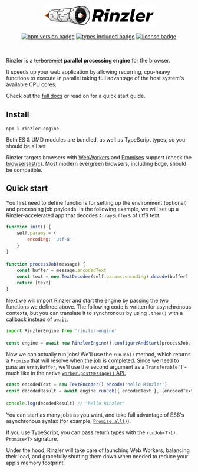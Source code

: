 <div align="center">
  <img width="60%" alt="Rinzler project logo" src="https://github.com/GitSquared/rinzler/raw/master/media/rinzler_logo.svg"/>
  <br/><br/>
  <a href="https://npmjs.com/package/rinzler-engine"><img alt="npm version badge" src="https://img.shields.io/npm/v/rinzler-engine"/></a>
  <a href="https://npmjs.com/package/rinzler-engine"><img alt="types included badge" src="https://badgen.net/npm/types/rinzler-engine"/></a>
  <a href="https://github.com/GitSquared/rinzler/blob/master/LICENSE"><img alt="license badge" src="https://img.shields.io/npm/l/rinzler-engine"/></a>
  <br/><br/><br/>
</div>

Rinzler is a ~~turboramjet~~ **parallel processing engine** for the browser.

It speeds up your web application by allowing recurring, cpu-heavy functions to execute in parallel taking full advantage of the host system's available CPU cores.

Check out the [full docs](https://gitsquared.github.io/rinzler/classes/rinzlerengine.html) or read on for a quick start guide.

## Install
```
npm i rinzler-engine
```

Both ES & UMD modules are bundled, as well as TypeScript types, so you should be all set.

Rinzler targets browsers with [WebWorkers](https://caniuse.com/webworkers) and [Promises](https://caniuse.com/promises) support (check the [browserslistrc](https://github.com/GitSquared/rinzler/raw/master/.browserslistrc)). Most modern evergreen browsers, including Edge, should be compatible.

## Quick start
You first need to define functions for setting up the environment (optional) and processing job payloads.
In the following example, we will set up a Rinzler-accelerated app that decodes `ArrayBuffer`s of utf8 text.

```js
function init() {
	self.params = {
		encoding: 'utf-8'
	}
}

function processJob(message) {
	const buffer = message.encodedText
	const text = new TextDecoder(self.params.encoding).decode(buffer)
	return [text]
}
```

Next we will import Rinzler and start the engine by passing the two functions we defined above.
The following code is written for asynchronous contexts, but you can translate it to synchronous by using `.then()` with a callback instead of `await`.

```js
import RinzlerEngine from 'rinzler-engine'

const engine = await new RinzlerEngine().configureAndStart(processJob, init)
```

Now we can actually run jobs! We'll use the `runJob()` method, which returns a `Promise` that will resolve when the job is completed.
Since we need to pass an `ArrayBuffer`, we'll use the second argument as a `Transferable[]` - much like in the native [`worker.postMessage()` API.](https://developer.mozilla.org/en-US/docs/Web/API/Worker/postMessage)

```js
const encodedText = new TextEncoder().encode('hello Rinzler')
const decodedResult = await engine.runJob({ encodedText }, [encodedText])

console.log(decodedResult) // "hello Rinzler"
```

You can start as many jobs as you want, and take full advantage of ES6's asynchronous syntax (for example, [`Promise.all()`](https://developer.mozilla.org/en-US/docs/Web/JavaScript/Reference/Global_Objects/Promise/all)).

If you use TypeScript, you can pass return types with the `runJob<T>(): Promise<T>` signature.

Under the hood, Rinzler will take care of launching Web Workers, balancing their load, and gracefully shutting them down when needed to reduce your app's memory footprint.
